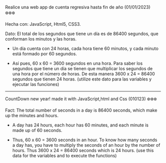 Realice una web app de cuenta regresiva hasta fin de año (01/01/2023) ❄️❄️❄️

Hecha con: JavaScript, Html5, CSS3.

Dato: El total de los segundos que tiene un día es de 86400 segundos, que conforman los minutos y las horas.

- Un día cuenta con 24 horas, cada hora tiene 60 minutos, y cada minuto está formado por 60 segundos.

- Así pues, 60 x 60 = 3600 segundos en una hora. Para saber los segundos que tiene un día se tienen que multiplicar los segundos de una hora por el número de horas. De esta manera 3600 x 24 = 86400 segundos que tienen 24 horas. (utilize este dato para las variables y ejecutar las funciones)

----------------------------------------------------------------------------

CountDown new year! made it with JavaScript,html and Css (010123) ❄️❄️❄️

Fact: The total number of seconds in a day is 86400 seconds, which make up the minutes and hours.

- A day has 24 hours, each hour has 60 minutes, and each minute is made up of 60 seconds.

- Thus, 60 x 60 = 3600 seconds in an hour. To know how many seconds a day has, you have to multiply the seconds of an hour by the number of hours. Thus 3600 x 24 = 86400 seconds which is 24 hours. (use this data for the variables and to execute the functions)




